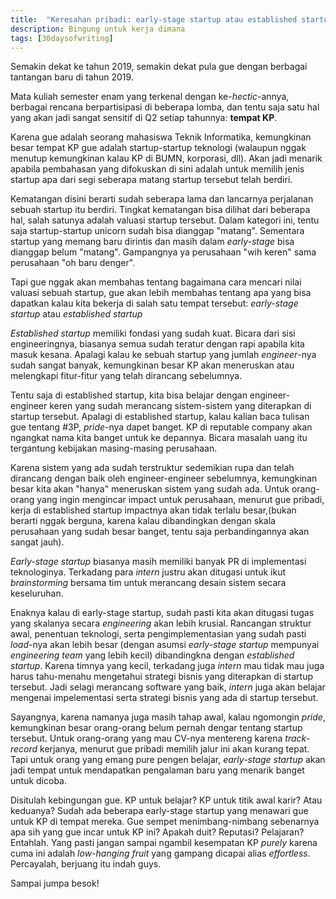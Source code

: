 ```yaml
---
title:  "Keresahan pribadi: early-stage startup atau established startup?"
description: Bingung untuk kerja dimana
tags: [30daysofwriting]
---
```


Semakin dekat ke tahun 2019, semakin dekat pula gue dengan berbagai tantangan baru di tahun 2019.

Mata kuliah semester enam yang terkenal dengan ke-*hectic*-annya, berbagai rencana berpartisipasi di beberapa lomba, dan tentu saja satu hal yang akan jadi sangat sensitif di Q2 setiap tahunnya: **tempat KP**. 

Karena gue adalah seorang mahasiswa Teknik Informatika, kemungkinan besar tempat KP gue adalah startup-startup teknologi (walaupun nggak menutup kemungkinan kalau KP di BUMN, korporasi, dll). Akan jadi menarik apabila pembahasan yang difokuskan di sini adalah untuk memilih jenis startup apa dari segi seberapa matang startup tersebut telah berdiri.

Kematangan disini berarti sudah seberapa lama dan lancarnya perjalanan sebuah startup itu berdiri. Tingkat kematangan bisa dilihat dari beberapa hal, salah satunya adalah valuasi startup tersebut. Dalam kategori ini, tentu saja startup-startup unicorn sudah bisa dianggap "matang". Sementara startup yang memang baru dirintis dan masih dalam *early-stage* bisa dianggap belum "matang". Gampangnya ya perusahaan "wih keren" sama perusahaan "oh baru denger".

Tapi gue nggak akan membahas tentang bagaimana cara mencari nilai valuasi sebuah startup, gue akan lebih membahas tentang apa yang bisa dapatkan kalau kita bekerja di salah satu tempat tersebut: *early-stage startup* atau *established startup*  

*Established startup* memiliki fondasi yang sudah kuat. Bicara dari sisi engineeringnya, biasanya semua sudah teratur dengan rapi apabila kita masuk kesana. Apalagi kalau ke sebuah startup yang jumlah *engineer*-nya sudah sangat banyak, kemungkinan besar KP akan meneruskan atau melengkapi fitur-fitur yang telah dirancang sebelumnya. 

Tentu saja di established startup, kita bisa belajar dengan engineer-engineer keren yang sudah merancang sistem-sistem yang diterapkan di startup tersebut. Apalagi di established startup, kalau kalian baca tulisan gue tentang #3P, *pride*-nya dapet banget. KP di reputable company akan ngangkat nama kita banget untuk ke depannya. Bicara masalah uang itu tergantung kebijakan masing-masing perusahaan.

Karena sistem yang ada sudah terstruktur sedemikian rupa dan telah dirancang dengan baik oleh engineer-engineer sebelumnya, kemungkinan besar kita akan "hanya" meneruskan sistem yang sudah ada. Untuk orang-orang yang ingin mengincar impact untuk perusahaan, menurut gue pribadi, kerja di established startup impactnya akan tidak terlalu besar,(bukan berarti nggak berguna, karena kalau dibandingkan dengan skala perusahaan yang sudah besar banget, tentu saja perbandingannya akan sangat jauh). 

*Early-stage startup* biasanya masih memiliki banyak PR di implementasi teknologinya. Terkadang para *intern* justru akan ditugasi untuk ikut *brainstorming* bersama tim untuk merancang desain sistem secara keseluruhan. 

Enaknya kalau di early-stage startup, sudah pasti kita akan ditugasi tugas yang skalanya secara *engineering* akan lebih krusial. Rancangan struktur awal, penentuan teknologi, serta pengimplementasian yang sudah pasti *load*-nya akan lebih besar (dengan asumsi *early-stage startup* mempunyai *engineering team* yang lebih kecil) dibandingkna dengan *established startup*. Karena timnya yang kecil, terkadang juga *intern* mau tidak mau juga harus tahu-menahu mengetahui strategi bisnis yang diterapkan di startup tersebut. Jadi selagi merancang software yang baik, *intern* juga akan belajar mengenai impelementasi serta strategi bisnis yang ada di startup tersebut. 

Sayangnya, karena namanya juga masih tahap awal, kalau ngomongin *pride*, kemungkinan besar orang-orang belum pernah dengar tentang startup tersebut. Untuk orang-orang yang mau CV-nya mentereng karena *track-record* kerjanya, menurut gue pribadi memilih jalur ini akan kurang tepat. Tapi untuk orang yang emang pure pengen belajar, *early-stage startup* akan jadi tempat untuk mendapatkan pengalaman baru yang menarik banget untuk dicoba.  


Disitulah kebingungan gue. KP untuk belajar? KP untuk titik awal karir? Atau keduanya? Sudah ada beberapa early-stage startup yang menawari gue untuk KP di tempat mereka. Gue sempet menimbang-nimbang sebenarnya apa sih yang gue incar untuk KP ini? Apakah duit? Reputasi? Pelajaran? Entahlah. Yang pasti jangan sampai ngambil kesempatan KP *purely* karena cuma ini adalah *low-hanging fruit* yang gampang dicapai alias *effortless*. Percayalah, berjuang itu indah guys.

Sampai jumpa besok!